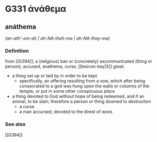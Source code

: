 # G331 ἀνάθεμα

## anáthema

_(an-ath'-em-ah | ah-NA-theh-ma | ah-NA-thay-ma)_

### Definition

from [[G394]]; a (religious) ban or (concretely) excommunicated (thing or person); accused, anathema, curse, [[lexicon-key|X]] great.

- a thing set up or laid by in order to be kept
  - specifically, an offering resulting from a vow, which after being consecrated to a god was hung upon the walls or columns of the temple, or put in some other conspicuous place
- a thing devoted to God without hope of being redeemed, and if an animal, to be slain; therefore a person or thing doomed to destruction
  - a curse
  - a man accursed, devoted to the direst of woes

### See also

[[G394]]

